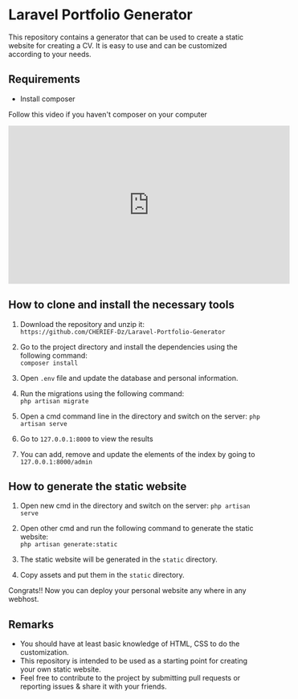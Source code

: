 # Laravel Portfolio Generator

This repository contains a generator that can be used to create a static website for creating a CV. It is easy to use and can be customized according to your needs.

## Requirements

- Install composer

Follow this video if you haven't composer on your computer
<iframe width="560" height="315" src="https://www.youtube.com/embed/UsXEdzxCci4" frameborder="0" allowfullscreen></iframe>


## How to clone and install the necessary tools

1. Download the repository and unzip it:  
`https://github.com/CHERIEF-Dz/Laravel-Portfolio-Generator`

2. Go to the project directory and install the dependencies using the following command:  
`composer install`

3. Open `.env` file and update the database and personal information.

4. Run the migrations using the following command:  
`php artisan migrate`

5. Open a cmd command line in the directory and switch on the server:
`php artisan serve`

6. Go to `127.0.0.1:8000` to view the results

7. You can add, remove and update the elements of the index by going to `127.0.0.1:8000/admin`

## How to generate the static website

1. Open new cmd in the directory and switch on the server:
`php artisan serve`

2. Open other cmd and run the following command to generate the static website:  
`php artisan generate:static`


3. The static website will be generated in the `static` directory.

4. Copy assets and put them in the `static` directory.

Congrats!! Now you can deploy your personal website any where in any webhost.

## Remarks

- You should have at least basic knowledge of HTML, CSS to do the customization.
- This repository is intended to be used as a starting point for creating your own static website.
- Feel free to contribute to the project by submitting pull requests or reporting issues & share it with your friends.

